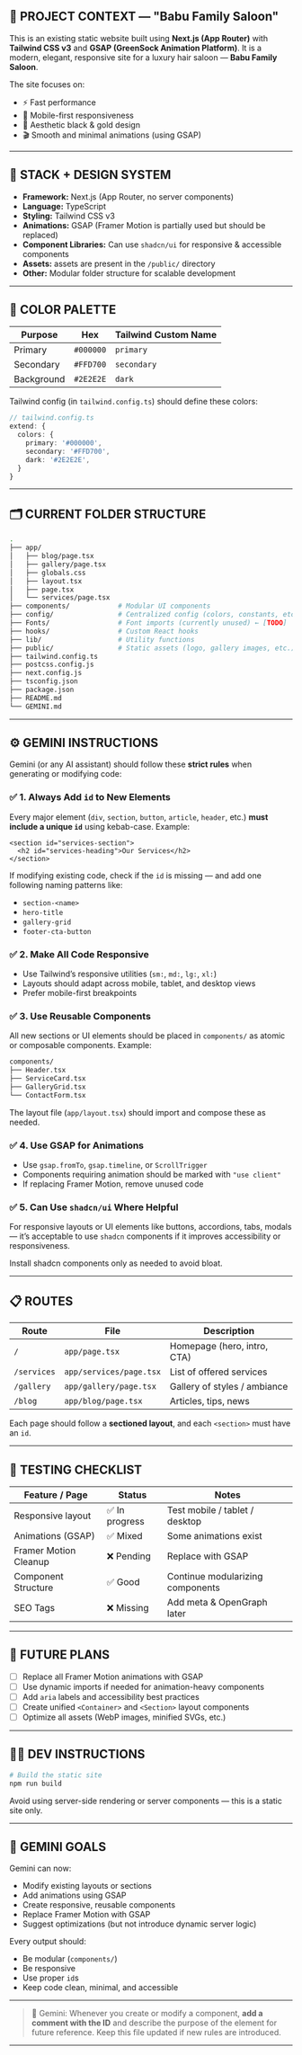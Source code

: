 ## 🧠 PROJECT CONTEXT — "Babu Family Saloon"

This is an existing static website built using **Next.js (App Router)** with **Tailwind CSS v3** and **GSAP (GreenSock Animation Platform)**.
It is a modern, elegant, responsive site for a luxury hair saloon — **Babu Family Saloon**.

The site focuses on:
- ⚡ Fast performance
- 📱 Mobile-first responsiveness
- 💅 Aesthetic black & gold design
- 🎬 Smooth and minimal animations (using GSAP)

---

## 🧾 STACK + DESIGN SYSTEM

- **Framework:** Next.js (App Router, no server components)
- **Language:** TypeScript
- **Styling:** Tailwind CSS v3
- **Animations:** GSAP (Framer Motion is partially used but should be replaced)
- **Component Libraries:** Can use `shadcn/ui` for responsive & accessible components
- **Assets:** assets are present in the `/public/` directory
- **Other:** Modular folder structure for scalable development

---

## 🎨 COLOR PALETTE

| Purpose       | Hex        | Tailwind Custom Name |
|---------------|------------|-----------------------|
| Primary       | `#000000`  | `primary`             |
| Secondary     | `#FFD700`  | `secondary`           |
| Background    | `#2E2E2E`  | `dark`                |

Tailwind config (in `tailwind.config.ts`) should define these colors:

```ts
// tailwind.config.ts
extend: {
  colors: {
    primary: '#000000',
    secondary: '#FFD700',
    dark: '#2E2E2E',
  }
}
````

---

## 🗂️ CURRENT FOLDER STRUCTURE

```bash
.
├── app/
│   ├── blog/page.tsx
│   ├── gallery/page.tsx
│   ├── globals.css
│   ├── layout.tsx
│   ├── page.tsx
│   └── services/page.tsx
├── components/            # Modular UI components
├── config/                # Centralized config (colors, constants, etc.)
├── Fonts/                 # Font imports (currently unused) ← [TODO]
├── hooks/                 # Custom React hooks
├── lib/                   # Utility functions
├── public/                # Static assets (logo, gallery images, etc.)
├── tailwind.config.ts
├── postcss.config.js
├── next.config.js
├── tsconfig.json
├── package.json
├── README.md
└── GEMINI.md
```

---

## ⚙️ GEMINI INSTRUCTIONS

Gemini (or any AI assistant) should follow these **strict rules** when generating or modifying code:

### ✅ 1. Always Add `id` to New Elements

Every major element (`div`, `section`, `button`, `article`, `header`, etc.) **must include a unique `id`** using kebab-case. Example:

```tsx
<section id="services-section">
  <h2 id="services-heading">Our Services</h2>
</section>
```

If modifying existing code, check if the `id` is missing — and add one following naming patterns like:

* `section-<name>`
* `hero-title`
* `gallery-grid`
* `footer-cta-button`

### ✅ 2. Make All Code Responsive

* Use Tailwind’s responsive utilities (`sm:`, `md:`, `lg:`, `xl:`)
* Layouts should adapt across mobile, tablet, and desktop views
* Prefer mobile-first breakpoints

### ✅ 3. Use Reusable Components

All new sections or UI elements should be placed in `components/` as atomic or composable components. Example:

```bash
components/
├── Header.tsx
├── ServiceCard.tsx
├── GalleryGrid.tsx
└── ContactForm.tsx
```

The layout file (`app/layout.tsx`) should import and compose these as needed.

### ✅ 4. Use GSAP for Animations

* Use `gsap.fromTo`, `gsap.timeline`, or `ScrollTrigger`
* Components requiring animation should be marked with `"use client"`
* If replacing Framer Motion, remove unused code

### ✅ 5. Can Use `shadcn/ui` Where Helpful

For responsive layouts or UI elements like buttons, accordions, tabs, modals — it’s acceptable to use `shadcn` components if it improves accessibility or responsiveness.

Install shadcn components only as needed to avoid bloat.

---

## 📋 ROUTES

| Route       | File                    | Description                  |
| ----------- | ----------------------- | ---------------------------- |
| `/`         | `app/page.tsx`          | Homepage (hero, intro, CTA)  |
| `/services` | `app/services/page.tsx` | List of offered services     |
| `/gallery`  | `app/gallery/page.tsx`  | Gallery of styles / ambiance |
| `/blog`     | `app/blog/page.tsx`     | Articles, tips, news         |

Each page should follow a **sectioned layout**, and each `<section>` must have an `id`.

---

## 🧪 TESTING CHECKLIST

| Feature / Page        | Status        | Notes                            |
| --------------------- | ------------- | -------------------------------- |
| Responsive layout     | ✅ In progress | Test mobile / tablet / desktop   |
| Animations (GSAP)     | ✅ Mixed       | Some animations exist            |
| Framer Motion Cleanup | ❌ Pending     | Replace with GSAP                |
| Component Structure   | ✅ Good        | Continue modularizing components |
| SEO Tags              | ❌ Missing     | Add meta & OpenGraph later       |

---

## 🔮 FUTURE PLANS

* [ ] Replace all Framer Motion animations with GSAP
* [ ] Use dynamic imports if needed for animation-heavy components
* [ ] Add `aria` labels and accessibility best practices
* [ ] Create unified `<Container>` and `<Section>` layout components
* [ ] Optimize all assets (WebP images, minified SVGs, etc.)

---

## 👨‍💻 DEV INSTRUCTIONS

```bash
# Build the static site
npm run build

```

Avoid using server-side rendering or server components — this is a static site only.

---

## 🧠 GEMINI GOALS

Gemini can now:

* Modify existing layouts or sections
* Add animations using GSAP
* Create responsive, reusable components
* Replace Framer Motion with GSAP
* Suggest optimizations (but not introduce dynamic server logic)

Every output should:

* Be modular (`components/`)
* Be responsive
* Use proper `id`s
* Keep code clean, minimal, and accessible

---

> 🧪 Gemini: Whenever you create or modify a component, **add a comment with the ID** and describe the purpose of the element for future reference. Keep this file updated if new rules are introduced.


---
